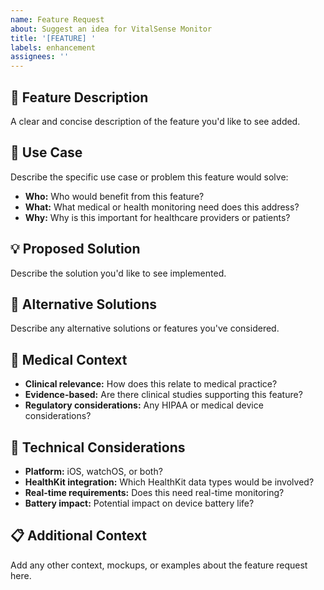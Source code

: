 ```yaml
---
name: Feature Request
about: Suggest an idea for VitalSense Monitor
title: '[FEATURE] '
labels: enhancement
assignees: ''
---
```


## 🚀 **Feature Description**

A clear and concise description of the feature you'd like to see added.

## 🎯 **Use Case**

Describe the specific use case or problem this feature would solve:

- **Who:** Who would benefit from this feature?
- **What:** What medical or health monitoring need does this address?
- **Why:** Why is this important for healthcare providers or patients?

## 💡 **Proposed Solution**

Describe the solution you'd like to see implemented.

## 🔄 **Alternative Solutions**

Describe any alternative solutions or features you've considered.

## 🏥 **Medical Context**

- **Clinical relevance:** How does this relate to medical practice?
- **Evidence-based:** Are there clinical studies supporting this feature?
- **Regulatory considerations:** Any HIPAA or medical device considerations?

## 📱 **Technical Considerations**

- **Platform:** iOS, watchOS, or both?
- **HealthKit integration:** Which HealthKit data types would be involved?
- **Real-time requirements:** Does this need real-time monitoring?
- **Battery impact:** Potential impact on device battery life?

## 📋 **Additional Context**

Add any other context, mockups, or examples about the feature request here.
